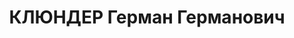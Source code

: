 ---
title: КЛЮНДЕР Герман Германович
description: "1902 г.р., м.р.: Германия, г. Штеттин, немец\n Завод «Ростсельмаш»,\
  \ фрезеровщик\n прож.: г. Ростов-на-Дону, пос. Сельмаш, дом комбайнеров, д.3, кв.96.\n\
  \ арестован 06.08.1937\n Обвинение: 58-1а, 58-8, 58-9, 58-10, 58-11\n Приговор:\
  \ ВК ВС СССР, 17.12.1937 — ВМН\n Расстрелян 17.12.1937, г. Ростов-на-Дону\n Реабилитация:\
  \ ВК ВС СССР, 23.08.1962 - за отсутствием состава преступления"
---